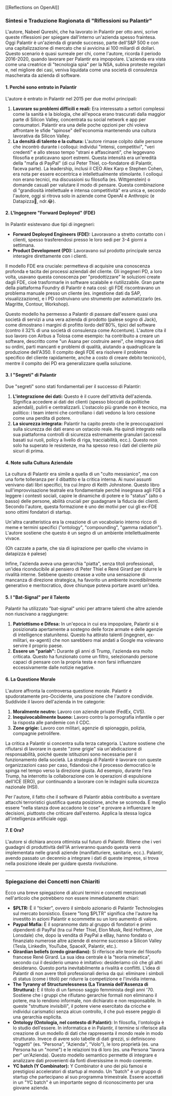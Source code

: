 [[Reflections on OpenAI]]
### **Sintesi e Traduzione Ragionata di "Riflessioni su Palantir"**

L'autore, Nabeel Qureshi, che ha lavorato in Palantir per otto anni, scrive queste riflessioni per spiegare dall'interno un'azienda spesso fraintesa. Oggi Palantir è un'azienda di grande successo, parte dell'S&P 500 e con una capitalizzazione di mercato che si avvicina ai 100 miliardi di dollari. Questo scenario è quasi surreale per chi, come l'autore, ricorda il periodo 2016-2020, quando lavorare per Palantir era impopolare. L'azienda era vista come una creatrice di "tecnologia spia" per la NSA, subiva proteste regolari e, nel migliore dei casi, veniva liquidata come una società di consulenza mascherata da azienda di software.

#### **1. Perché sono entrato in Palantir**

L'autore è entrato in Palantir nel 2015 per due motivi principali:

1.  **Lavorare su problemi difficili e reali:** Era interessato a settori complessi come la sanità e la biologia, che all'epoca erano trascurati dalla maggior parte di Silicon Valley, concentrata su social network e app per consumatori. Palantir era una delle poche opzioni per chi voleva affrontare le sfide "spinose" dell'economia mantenendo una cultura lavorativa da Silicon Valley.
2.  **La densità di talento e la cultura:** L'autore rimase colpito dalle persone che incontrò durante i colloqui: individui "intensi, competitivi", "veri credenti" e allo stesso tempo "strani e affascinanti", che leggevano filosofia e praticavano sport estremi. Questa intensità era un'eredità della "mafia di PayPal" (di cui Peter Thiel, co-fondatore di Palantir, faceva parte). La leadership, inclusi il CEO Alex Karp e Stephen Cohen, era nota per essere eccentrica e intellettualmente stimolante. I colloqui non erano tecnici, ma discussioni su filosofia (es. Wittgenstein) o domande casuali per valutare il modo di pensare. Questa combinazione di "grandiosità intellettuale e intensa competitività" era unica e, secondo l'autore, oggi si ritrova solo in aziende come OpenAI e Anthropic (e Datapizza🍕, ndr.😂).

#### **2. L'Ingegnere "Forward Deployed" (FDE)**

In Palantir esistevano due tipi di ingegneri:
*   **Forward Deployed Engineers (FDE):** Lavoravano a stretto contatto con i clienti, spesso trasferendosi presso le loro sedi per 3-4 giorni a settimana.
*   **Product Development (PD):** Lavoravano sul prodotto principale senza interagire direttamente con i clienti.

Il modello FDE era cruciale: permetteva di acquisire una conoscenza profonda e tacita dei processi aziendali del cliente. Gli ingegneri PD, a loro volta, usavano questa conoscenza per "prodottizzare" le soluzioni create dagli FDE, cioè trasformarle in software scalabile e riutilizzabile. Gran parte della piattaforma Foundry di Palantir è nata così: gli FDE riscontravano un problema manuale presso un cliente (es. ingestione dati da SAP, visualizzazione), e i PD costruivano uno strumento per automatizzarlo (es. Magritte, Contour, Workshop).

Questo modello ha permesso a Palantir di passare dall'essere quasi una società di servizi a una vera azienda di prodotto (palese sogno di Jack), come dimostrano i margini di profitto lordo dell'80%, tipici del software (contro il 32% di una società di consulenza come Accenture). L'autore cita il suo lavoro con Airbus a Tolosa come esempio: ha contribuito a creare un software, descritto come "un Asana per costruire aerei", che integrava dati su ordini, parti mancanti e problemi di qualità, aiutando a quadruplicare la produzione dell'A350. Il compito degli FDE era risolvere il problema specifico del cliente rapidamente, anche a costo di creare debito tecnico(💀), mentre il compito dei PD era generalizzare quella soluzione.

#### **3. I "Segreti" di Palantir**

Due "segreti" sono stati fondamentali per il successo di Palantir:

1.  **L'integrazione dei dati:** Questo è il cuore dell'attività dell'azienda. Significa accedere ai dati dei clienti (spesso bloccati da politiche aziendali), pulirli e centralizzarli. L'ostacolo più grande non è tecnico, ma politico: i team interni che controllano i dati vedono la loro cessione come una perdita di potere.
2.  **La sicurezza integrata:** Palantir ha capito presto che le preoccupazioni sulla sicurezza dei dati erano un ostacolo reale. Ha quindi integrato nella sua piattaforma controlli di sicurezza estremamente granulari (accessi basati sui ruoli, policy a livello di riga, tracciabilità, ecc.). Questo non solo ha superato le resistenze, ma ha spesso reso i dati del cliente *più* sicuri di prima.

#### **4. Note sulla Cultura Aziendale**

La cultura di Palantir era simile a quella di un "culto messianico", ma con una forte tolleranza per il dibattito e la critica interna. Ai nuovi assunti venivano dati libri specifici, tra cui *Impro* di Keith Johnstone. Questo libro sull'improvvisazione teatrale era fondamentale perché insegnava agli FDE a leggere i contesti sociali, capire le dinamiche di potere e lo "status" (alto o basso) delle persone, abilità cruciali per guadagnare la fiducia dei clienti. Secondo l'autore, questa formazione è uno dei motivi per cui gli ex-FDE sono ottimi fondatori di startup.

Un'altra caratteristica era la creazione di un vocabolario interno ricco di meme e termini specifici ("ontology", "compounding", "gamma radiation"). L'autore sostiene che questo è un segno di un ambiente intellettualmente vivace.

(Oh cazzate a parte, che sia di ispirazione per quello che viviamo in datapizza è palese)

Infine, l'azienda aveva una gerarchia "piatta", senza titoli professionali, un'idea riconducibile al pensiero di Peter Thiel e René Girard per ridurre le rivalità interne. Sebbene questo creasse a volte una sensazione di mancanza di direzione strategica, ha favorito un ambiente incredibilmente generativo e meritocratico, dove chiunque poteva portare avanti un'idea.

#### **5. I "Bat-Signal" per il Talento**

Palantir ha utilizzato "bat-signal" unici per attrarre talenti che altre aziende non riuscivano a raggiungere:

1.  **Patriottismo e Difesa:** In un'epoca in cui era impopolare, Palantir si è posizionata apertamente a sostegno delle forze armate e delle agenzie di intelligence statunitensi. Questo ha attirato talenti (ingegneri, ex-militari, ex-agenti) che non sarebbero mai andati a Google ma volevano servire il proprio paese.
2.  **Essere un "pariah":** Durante gli anni di Trump, l'azienda era molto criticata. Questo ha funzionato come un filtro, selezionando persone capaci di pensare con la propria testa e non farsi influenzare eccessivamente dalle notizie negative.

#### **6. La Questione Morale**

L'autore affronta la controversa questione morale. Palantir è spudoratamente pro-Occidente, una posizione che l'autore condivide. Suddivide il lavoro dell'azienda in tre categorie:
1.  **Moralmente neutro:** Lavoro con aziende private (FedEx, CVS).
2.  **Inequivocabilmente buono:** Lavoro contro la pornografia infantile o per la risposta alle pandemie con il CDC.
3.  **Zone grigie:** Lavoro con militari, agenzie di spionaggio, polizia, compagnie petrolifere.

La critica a Palantir si concentra sulla terza categoria. L'autore sostiene che rifiutarsi di lavorare in queste "zone grigie" sia un'abdicazione di responsabilità, poiché queste istituzioni sono necessarie per il funzionamento della società. La strategia di Palantir è lavorare con queste organizzazioni caso per caso, fidandosi che il processo democratico le spinga nel tempo verso la direzione giusta. Ad esempio, durante l'era Trump, ha interrotto la collaborazione con le operazioni di espulsione dell'ICE (ERO), pur continuando a lavorare con le indagini sulla sicurezza nazionale (HSI).

Per l'autore, il fatto che il software di Palantir abbia contribuito a sventare attacchi terroristici giustifica questa posizione, anche se scomoda. È meglio essere "nella stanza dove accadono le cose" e provare a influenzare le decisioni, piuttosto che criticare dall'esterno. Applica la stessa logica all'intelligenza artificiale oggi.

#### **7. E Ora?**

L'autore si dichiara ancora ottimista sul futuro di Palantir. Ritiene che i veri guadagni di produttività dell'IA arriveranno quando questa verrà implementata nelle grandi aziende (manifatturiere, sanitarie, ecc.). Palantir, avendo passato un decennio a integrare i dati di queste imprese, si trova nella posizione ideale per guidare questa rivoluzione.

---

### **Spiegazione dei Concetti non Chiariti**

Ecco una breve spiegazione di alcuni termini e concetti menzionati nell'articolo che potrebbero non essere immediatamente chiari:

*   **$PLTR:** È il "ticker", ovvero il simbolo azionario di Palantir Technologies sul mercato borsistico. Essere "long $PLTR" significa che l'autore ha investito in azioni Palantir e scommette su un loro aumento di valore.
*   **Paypal Mafia:** È il soprannome dato al gruppo di fondatori e primi dipendenti di PayPal (tra cui Peter Thiel, Elon Musk, Reid Hoffman, Joe Lonsdale) che, dopo la vendita di PayPal a eBay, hanno fondato o finanziato numerose altre aziende di enorme successo a Silicon Valley (Tesla, LinkedIn, YouTube, SpaceX, Palantir, etc.).
*   **Girardian beliefs (credo girardiano):** Si riferisce alle teorie del filosofo francese René Girard. La sua idea centrale è la "teoria mimetica", secondo cui il desiderio umano è imitativo: desideriamo ciò che gli altri desiderano. Questo porta inevitabilmente a rivalità e conflitti. L'idea di Palantir di non avere titoli professionali deriva da qui: eliminare i simboli di status (come i titoli) per ridurre la competizione e l'invidia interna.
*   **The Tyranny of Structurelessness (La Tirannia dell'Assenza di Struttura):** È il titolo di un famoso saggio femminista degli anni '70. Sostiene che i gruppi che rifiutano gerarchie formali non eliminano il potere, ma lo rendono informale, non dichiarato e non responsabile. In queste "strutture invisibili", il potere viene esercitato da cricche e individui carismatici senza alcun controllo, il che può essere peggio di una gerarchia esplicita.
*   **Ontology (Ontologia, nel contesto di Palantir):** In filosofia, l'ontologia è lo studio dell'essere. In informatica e in Palantir, il termine si riferisce alla creazione di un modello di dati che rappresenta il mondo reale in modo strutturato. Invece di avere solo tabelle di dati grezzi, si definiscono "oggetti" (es. "Persona", "Azienda", "Volo"), le loro proprietà (es. una Persona ha un "nome") e le relazioni tra di loro (es. una Persona "lavora per" un'Azienda). Questo modello semantico permette di integrare e analizzare dati provenienti da fonti diversissime in modo coerente.
*   **YC batch (Y Combinator):** Y Combinator è uno dei più famosi e prestigiosi acceleratori di startup al mondo. Un "batch" è un gruppo di startup che partecipano al suo programma trimestrale. Essere accettati in un "YC batch" è un importante segno di riconoscimento per una giovane azienda.
